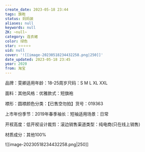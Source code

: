 ```yaml
---
create_date: 2023-05-18 23:44
tags: 旗袍
status: 妈妈装
aliases: null
keywords: null
ZK: ~null~
category: 连衣裙
color: 绿色
star: ⭐⭐⭐⭐⭐
uid: null
cover: '![[image-20230518234432258.png|250]]'
date_updated: 2023-05-18 23:45
year: 2020
from: 淘宝
---
```


品牌：雯卿适用年龄：18-25周岁尺码：S M L XL XXL

面料：其他风格：优雅款式：短旗袍

襟形：圆襟颜色分类：【已售空勿拍】货号：019363

上市年份季节：2019年春季袖长：短袖适用场景：日常

开衩高度：低开衩设计裁剪：滚边销售渠道类型：纯电商(只在线上销售)

材质成分：其他100%

![[image-20230518234432258.png|250]]
